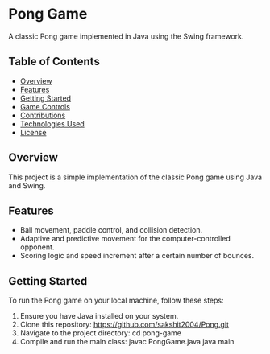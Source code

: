 # Pong Game

A classic Pong game implemented in Java using the Swing framework.

## Table of Contents

- [Overview](#overview)
- [Features](#features)
- [Getting Started](#getting-started)
- [Game Controls](#game-controls)
- [Contributions](#contributions)
- [Technologies Used](#technologies-used)
- [License](#license)

## Overview

This project is a simple implementation of the classic Pong game using Java and Swing.

## Features

- Ball movement, paddle control, and collision detection.
- Adaptive and predictive movement for the computer-controlled opponent.
- Scoring logic and speed increment after a certain number of bounces.

## Getting Started

To run the Pong game on your local machine, follow these steps:

1. Ensure you have Java installed on your system.
2. Clone this repository:
https://github.com/sakshit2004/Pong.git
3. Navigate to the project directory:
cd pong-game
4. Compile and run the main class:
javac PongGame.java
java main
